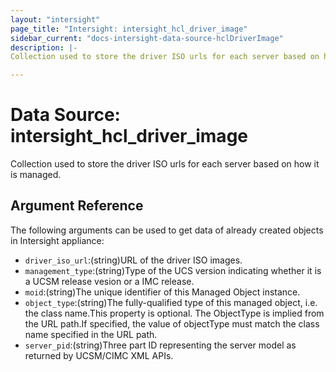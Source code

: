 ```yaml
---
layout: "intersight"
page_title: "Intersight: intersight_hcl_driver_image"
sidebar_current: "docs-intersight-data-source-hclDriverImage"
description: |-
Collection used to store the driver ISO urls for each server based on how it is managed.

---
```


# Data Source: intersight_hcl_driver_image
Collection used to store the driver ISO urls for each server based on how it is managed.

## Argument Reference
The following arguments can be used to get data of already created objects in Intersight appliance:
* `driver_iso_url`:(string)URL of the driver ISO images.
* `management_type`:(string)Type of the UCS version indicating whether it is a UCSM release vesion or a IMC release.
* `moid`:(string)The unique identifier of this Managed Object instance.
* `object_type`:(string)The fully-qualified type of this managed object, i.e. the class name.This property is optional. The ObjectType is implied from the URL path.If specified, the value of objectType must match the class name specified in the URL path.
* `server_pid`:(string)Three part ID representing the server model as returned by UCSM/CIMC XML APIs.
